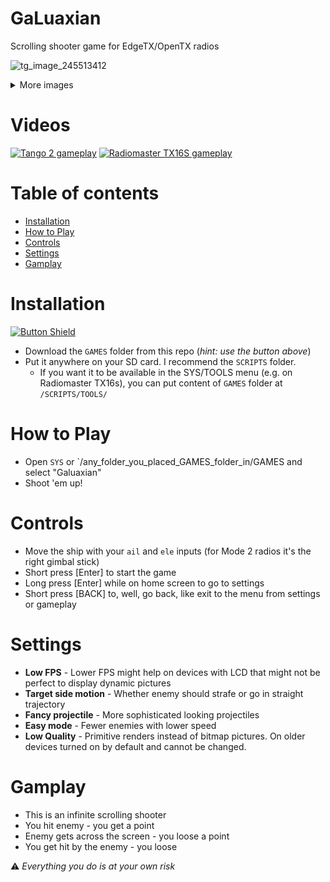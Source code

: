 # GaLuaxian
Scrolling shooter game for EdgeTX/OpenTX radios

![tg_image_245513412](https://user-images.githubusercontent.com/61071739/210536020-fd2888df-b61d-4dfa-be3f-279537ed3778.jpeg)

<details>
  <summary>More images</summary>

|Modern radios|Older radios|
|---|---|
|![tg_image_1355743822](https://user-images.githubusercontent.com/61071739/210536027-88f94be0-f7e7-4a4c-a8d7-34821bd01494.jpeg)|![screenshot_x7_22-12-22_02-52-48](https://user-images.githubusercontent.com/61071739/209031393-089fd118-8d46-4912-9b01-c5c66882268e.png)|
|![tg_image_245513412](https://user-images.githubusercontent.com/61071739/210536020-fd2888df-b61d-4dfa-be3f-279537ed3778.jpeg)|![screenshot_x7access_22-12-22_02-22-56](https://user-images.githubusercontent.com/61071739/209030458-455f44ae-3d48-488b-9f82-07bc89121f5c.png)|
|![tg_image_1466939804](https://user-images.githubusercontent.com/61071739/210536032-5b946ad0-7c72-46da-ba0f-ae5ad3949c02.jpeg)|![screenshot_x7access_22-12-22_02-22-50](https://user-images.githubusercontent.com/61071739/209030446-8c0ccbb9-aa7f-4003-a3e6-77c79dda545e.png)|

</details>

# Videos
[![Tango 2 gameplay](https://img.youtube.com/vi/AjwMtNkSNuo/0.jpg)](https://www.youtube.com/watch?v=AjwMtNkSNuo)
[![Radiomaster TX16S gameplay](https://img.youtube.com/vi/zuiNHMiexzg/0.jpg)](https://youtu.be/zuiNHMiexzg)

# Table of contents

- [Installation](#installation)
- [How to Play](#how-to-play)
- [Controls](#controls)
- [Settings](#settings)
- [Gamplay](#gamplay)

# Installation
[![Button Shield]](https://github.com/timmalahov/galuaxian/releases/download/v1.1.0/GaLuaxian.zip)
- Download the `GAMES` folder from this repo (_hint: use the button above_)
- Put it anywhere on your SD card. I recommend the `SCRIPTS` folder.
  - If you want it to be available in the SYS/TOOLS menu (e.g. on Radiomaster TX16s), you can put content of `GAMES` folder at `/SCRIPTS/TOOLS/`

# How to Play

- Open `SYS` or `/any_folder_you_placed_GAMES_folder_in/GAMES and select "Galuaxian"
- Shoot 'em up!

# Controls

- Move the ship with your `ail` and `ele` inputs (for Mode 2 radios it's the right gimbal stick)
- Short press [Enter] to start the game
- Long press [Enter] while on home screen to go to settings
- Short press [BACK] to, well, go back, like exit to the menu from settings or gameplay

# Settings
- **Low FPS** - Lower FPS might help on devices with LCD that might not be perfect to display dynamic pictures
- **Target side motion** - Whether enemy should strafe or go in straight trajectory
- **Fancy projectile** - More sophisticated looking projectiles
- **Easy mode** - Fewer enemies with lower speed
- **Low Quality** - Primitive renders instead of bitmap pictures. On older devices turned on by default and cannot be changed.

# Gamplay
- This is an infinite scrolling shooter
- You hit enemy - you get a point
- Enemy gets across the screen - you loose a point
- You get hit by the enemy - you loose


:warning: _Everything you do is at your own risk_


[Button Shield]: https://img.shields.io/badge/Download-37a779?style=for-the-badge
